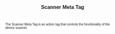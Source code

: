 ﻿---
title: Scanner Meta Tag
productversion: '1.4'
product: Enterprise Browser
layout: guide.html
subhead: 
---
The Scanner Meta Tag is an action tag that controls the functionality of the device scanner.

<html>
  <head>
    <META http-equiv="Content-Type" content="text/html; charset=utf-8">
    <style>
					body
					{
					font-family:verdana,arial,helvetica;
					font-size:x-small;
					margin:20;
					}
					h1
					{
					font-family:verdana,arial,helvetica;
					font-size:medium;
					font-weight:bold;
					}
					th
					{
					font-family:verdana,arial,helvetica;
					font-size:x-small;
					font-weight:bold;
					text-align:left;
					background-color:#CCCCCC;
					}
					td
					{
					font-family:verdana,arial,helvetica;
					font-size:x-small;
					text-align:left;
					}
					.clsRef
					{
					font-family:verdana,arial,helvetica;
					font-size:small;
					color:#003399;
					font-weight:bold;
					text-align:left;
					}
					.clsSyntax
					{
					font-family:courier;
					font-size:x-small;
					text-align:left;
					background-color:#ffffff;
					}
					.clsSyntaxHeadings
					{
					font-family:verdana,arial,helvetica;
					font-size:x-small;
					font-weight:bold;
					text-align:left;
					color:#000066;
					background-color:#efeff7;
					border-bottom: #c8cdde 1px solid;
					}
					.clsSyntaxCells
					{
					font-family:verdana,arial,helvetica;
					font-size:x-small;
					text-align:left;
					background-color:#f7f7ff;
					border-bottom: #d5d5d3 1px solid;
					}
				</style>
    <title>Scanner</title><script type="text/javascript" language="Javascript">
					
					function ToggleSpan(SpanId, ImgID)
					{
						var path = '../Resources/'
					//Toggle the span view on or off
					var Rollup = document.all.item(SpanId);
					var RollupImg = document.all.item(ImgID);
					var ToggleExpand = path + 'ToggleExpand.gif';
					var ToggleCollapse = path + 'ToggleCollapse.gif';
					Rollup.style.display = (Rollup.style.display=='none' ? 'block' : 'none');
					RollupImg.src = (Rollup.style.display=='none' ? ToggleExpand : ToggleCollapse);
					}

					function CopyTemplate(sControl)
					{
					//Copy the template values held in the appropriate textarea to clipboard
					if (window.clipboardData)
					{
					window.clipboardData.setData("Text", document.all.item(sControl).value);
					}
					return false;
					}
					
				</script></head>
  <body topmargin="0" leftmargin="0" marginheight="0" marginwidth="0" bgcolor="#ffffff" text="#000000">
    <hr size="1">
    
    <div id="SyntaxSpan" style="display:block">
      <blockquote>
        <table class="clsSyntax" cellspacing="1" cellpadding="3" width="95%">
          <tr>
            <th class="clsSyntaxHeadings">Scanner (META Tag) Syntax
						</th>
          </tr>
          <tr>
            <td class="clsSyntaxCells">
              <p>&lt;META HTTP-Equiv="Scanner" content="[parameter / method]"&gt;</p>
            </td>
          </tr>
          <tr>
            <td class="clsSyntaxCells">
              <p>&lt;META HTTP-Equiv="Scanner" content="DecodeEvent:url('[jsFunction | url]')"&gt;</p>
            </td>
          </tr>
        </table>
      </blockquote><br></div>
    
    <div id="ParametersWOSpan" style="display:block">
      <blockquote>
				Items listed in this section indicate methods or, in some cases, indicate parameters which will be retrieved.
				<BR><BR><table class="clsSyntax" cellspacing="1" cellpadding="3" width="95%">
          <col width="10%">
          <col width="68%">
          <col width="22%">
          <tr>
            <th class="clsSyntaxHeadings">Name</th>
            <th class="clsSyntaxHeadings">Description</th>
            <th class="clsSyntaxHeadings">
              <table cellspacing="0" cellpadding="0">
                <tr>
                  <td width="85%" class="clsSyntaxHeadings" style="border-bottom-style: none;">Default Value</td>
                </tr>
              </table>
            </th>
          </tr>
          <tr>
            <td valign="top" class="clsSyntaxCells"><b>Enumerate</b></td>
            <td valign="top" class="clsSyntaxCells">Return a list of scanners present on the device via EnumScannerEvent.  
				      This tag will be actioned immediately and should be called via JavaScript.</td>
            <td valign="top" class="clsSyntaxCells">
										N/A
									</td>
          </tr>
          <tr>
            <td valign="top" class="clsSyntaxCells"><b>Enabled</b></td>
            <td valign="top" class="clsSyntaxCells">Enables the default scanner</td>
            <td valign="top" class="clsSyntaxCells">Device specific</td>
          </tr>
          <tr>
            <td valign="top" class="clsSyntaxCells"><b>Disabled</b></td>
            <td valign="top" class="clsSyntaxCells">Disables the scanner.  This reverts the scanner to its default state and flushes any current decoder settings.</td>
            <td valign="top" class="clsSyntaxCells">Device specific</td>
          </tr>
          <tr>
            <td valign="top" class="clsSyntaxCells"><b>Start</b></td>
            <td valign="top" class="clsSyntaxCells">Performs a soft trigger start</td>
            <td valign="top" class="clsSyntaxCells">
										N/A
									</td>
          </tr>
          <tr>
            <td valign="top" class="clsSyntaxCells"><b>Stop</b></td>
            <td valign="top" class="clsSyntaxCells">Performs a soft trigger stop</td>
            <td valign="top" class="clsSyntaxCells">
										N/A
									</td>
          </tr>
        </table>
        <table cellspacing="1" cellpadding="3" width="95%">
          <col width="78%">
          <col width="8%">
          <col width="1%">
          <col width="5%">
          <col width="1%">
          <col width="5%">
          <col width="2%">
          <tr align="right">
            <td></td>
            <td valign="bottom" style="border-bottom-style: none;font-weight:normal;font-size:xx-small;"><nobr><b>Copy methods template to clipboard:</b></nobr></td>
            <td></td>
            <td valign="bottom" style="border-bottom-style: none;font-weight:normal;font-size:xx-small;"><nobr><img id="imgCopyDefaultsWO" alt="Copy META Tag template to clipboard" onclick="CopyTemplate('txtMETATemplateWO')" onmouseover="this.style.cursor='hand'" src="../Resources/CopyDefaults.gif">
									META Tags
								</nobr></td>
            <td></td>
            <td valign="middle" style="border-bottom-style: none;font-weight:normal;font-size:xx-small;"><nobr><img id="imgCopyDefaultsWO" alt="Copy Javascript template to clipboard" onclick="CopyTemplate('txtJavascriptTemplateWO')" onmouseover="this.style.cursor='hand'" src="../Resources/CopyDefaults.gif">
									Javascript
								</nobr></td>
            <td></td>
          </tr>
        </table>
        <div style="display:none"><textarea id="txtMETATemplateWO">&lt;!-- 
The Scanner META Tag is an action tag which provides access to control the functionality of the device's scanner.
--&gt;

&lt;!-- &lt;META HTTP-Equiv="Scanner" Content="Enumerate"&gt; --&gt;      &lt;!-- Return a list of scanners present on the device via EnumScannerEvent.  
				      This tag will be actioned immediately and should be called via JavaScript. --&gt;
&lt;!-- &lt;META HTTP-Equiv="Scanner" Content="Enabled"&gt; --&gt;      &lt;!-- Enables the default scanner --&gt;
&lt;!-- &lt;META HTTP-Equiv="Scanner" Content="Disabled"&gt; --&gt;      &lt;!-- Disables the scanner.  This reverts the scanner to its default state and flushes any current decoder settings. --&gt;
&lt;!-- &lt;META HTTP-Equiv="Scanner" Content="Start"&gt; --&gt;      &lt;!-- Performs a soft trigger start --&gt;
&lt;!-- &lt;META HTTP-Equiv="Scanner" Content="Stop"&gt; --&gt;      &lt;!-- Performs a soft trigger stop --&gt;</textarea></div>
        <div style="display:none"><textarea id="txtJavascriptTemplateWO">&lt;script&gt;
   /*
   The Scanner META Tag is an action tag which provides access to control the functionality of the device's scanner.
   */

   function doScannerInit()
   {
      var objGeneric = new ActiveXObject("PocketBrowser.Generic");

      //objGeneric.InvokeMETAFunction('Scanner', 'Enumerate');      /* Return a list of scanners present on the device via EnumScannerEvent.  
				      This tag will be actioned immediately and should be called via JavaScript. */
      //objGeneric.InvokeMETAFunction('Scanner', 'Enabled');      /* Enables the default scanner */
      //objGeneric.InvokeMETAFunction('Scanner', 'Disabled');      /* Disables the scanner.  This reverts the scanner to its default state and flushes any current decoder settings. */
      //objGeneric.InvokeMETAFunction('Scanner', 'Start');      /* Performs a soft trigger start */
      //objGeneric.InvokeMETAFunction('Scanner', 'Stop');      /* Performs a soft trigger stop */

   }
&lt;/script&gt;</textarea></div>
      </blockquote><br></div>

    <div id="ParametersWSpan" style="display:block">
      <blockquote>
				Items listed in this section indicate parameters, or attributes which can be set.
				<BR><BR><table class="clsSyntax" cellspacing="1" cellpadding="3" width="95%">
          <col width="20%">
          <col width="20%">
          <col width="38%">
          <col width="22%">
          <tr>
            <th class="clsSyntaxHeadings">Name</th>
            <th class="clsSyntaxHeadings">Possible Values</th>
            <th class="clsSyntaxHeadings">Description</th>
            <th class="clsSyntaxHeadings">
              <table cellspacing="0" cellpadding="0">
                <tr>
                  <td width="85%" class="clsSyntaxHeadings" style="border-bottom-style: none;">Default Value</td>
                </tr>
              </table>
            </th>
          </tr>
          <tr>
            <td valign="top" class="clsSyntaxCells"><b>Enabled:[Value]
													</b></td>
            <td valign="top" class="clsSyntaxCells">ID of Scanner, obtained via EnumScanner</td>
            <td valign="top" class="clsSyntaxCells">Enables the specified scanner.</td>
            <td valign="top" class="clsSyntaxCells">SCN1 (or SCN2 if SCN1 not found on device)</td>
          </tr>
          <tr>
            <td valign="top" class="clsSyntaxCells"><b>[Decoder Name]:[Value]
													</b></td>
            <td valign="top" class="clsSyntaxCells">Refer "Decoders and Parameters Tag" Section to know available decoders and Their Parameters</td>
            <td valign="top" class="clsSyntaxCells">Sets each Decoder's parameters</td>
            <td valign="top" class="clsSyntaxCells">Refer "Decoders and Parameters Tag" Section</td>
          </tr>
          <tr>
            <td valign="top" class="clsSyntaxCells"><b>AutoEnter:[Value]
													</b></td>
            <td valign="top" class="clsSyntaxCells">Enabled / Disabled</td>
            <td valign="top" class="clsSyntaxCells">If "Enabled" then automatically append an Enter to the end of any barcodes scanned.  This feature is only available when decodeevent is not specified and is useful for submitting forms.  See Remarks.</td>
            <td valign="top" class="clsSyntaxCells">Disabled</td>
          </tr>
          <tr>
            <td valign="top" class="clsSyntaxCells"><b>AutoTab:[Value]
													</b></td>
            <td valign="top" class="clsSyntaxCells">Enabled / Disabled</td>
            <td valign="top" class="clsSyntaxCells">If "Enabled" then automatically appends a Bab to the end of any barcodes scanned. This feature is only available when decodeevent is not specified and is useful for advancing to the next input field.  See Remarks.</td>
            <td valign="top" class="clsSyntaxCells">Disabled</td>
          </tr>
          <tr>
            <td valign="top" class="clsSyntaxCells"><b>RasterMode:[Value]
													</b></td>
            <td valign="top" class="clsSyntaxCells">None / Open_Always / Smart / Cyclone</td>
            <td valign="top" class="clsSyntaxCells">None: No vertical rastering.  Open_Always: Vertical rastering is always full open.  Smart: Vertical rastering mode is 'Smart'.  Cyclone: Vertical rastering mode is 'Cyclone'.</td>
            <td valign="top" class="clsSyntaxCells">Device specific</td>
          </tr>
          <tr>
            <td valign="top" class="clsSyntaxCells"><b>AimType:[Value]
													</b></td>
            <td valign="top" class="clsSyntaxCells">Trigger / Timed_Hold / Timed_Release / Presentation</td>
            <td valign="top" class="clsSyntaxCells">Trigger: Standard trigger mode.  Timed_Hold: Aiming lasts for a specified time before decoding.  Timed_Release: Aiming lasts until trigger is released.  Presentation: Only applicable to Kiosk devices, the scanner illuminates when movement is detected in the range of the scanner window.  The scanner must be initiated with a softscan using the start method.  Please see the example for usage</td>
            <td valign="top" class="clsSyntaxCells">Device specific</td>
          </tr>
        </table>
        <table cellspacing="1" cellpadding="3" width="95%">
          <col width="78%">
          <col width="8%">
          <col width="1%">
          <col width="5%">
          <col width="1%">
          <col width="5%">
          <col width="2%">
          <tr align="right">
            <td></td>
            <td valign="bottom" style="border-bottom-style: none;font-weight:normal;font-size:xx-small;"><nobr><b>Copy parameters template to clipboard:</b></nobr></td>
            <td></td>
            <td valign="bottom" style="border-bottom-style: none;font-weight:normal;font-size:xx-small;"><nobr><img id="imgCopyDefaultsW" alt="Copy META Tag template to clipboard" onclick="CopyTemplate('txtMETATemplateW')" onmouseover="this.style.cursor='hand'" src="../Resources/CopyDefaults.gif">
									META Tags
								</nobr></td>
            <td></td>
            <td valign="middle" style="border-bottom-style: none;font-weight:normal;font-size:xx-small;"><nobr><img id="imgCopyDefaultsW" alt="Copy Javascript template to clipboard" onclick="CopyTemplate('txtJavascriptTemplateW')" onmouseover="this.style.cursor='hand'" src="../Resources/CopyDefaults.gif">
									Javascript
								</nobr></td>
            <td></td>
          </tr>
        </table>
        <div style="display:none"><textarea id="txtMETATemplateW">&lt;!-- 
The Scanner META Tag is an action tag which provides access to control the functionality of the device's scanner.
--&gt;

&lt;!-- &lt;META HTTP-Equiv="Scanner" Content="Enabled:[Value]"&gt; --&gt;      &lt;!-- Enables the specified scanner. --&gt;
&lt;!-- &lt;META HTTP-Equiv="Scanner" Content="[Decoder Name]:[Value]"&gt; --&gt;      &lt;!-- Sets each Decoder's parameters --&gt;
&lt;!-- &lt;META HTTP-Equiv="Scanner" Content="AutoEnter:[Value]"&gt; --&gt;      &lt;!-- If "Enabled" then automatically append an Enter to the end of any barcodes scanned.  This feature is only available when decodeevent is not specified and is useful for submitting forms.  See Remarks. --&gt;
&lt;!-- &lt;META HTTP-Equiv="Scanner" Content="AutoTab:[Value]"&gt; --&gt;      &lt;!-- If "Enabled" then automatically appends a Bab to the end of any barcodes scanned. This feature is only available when decodeevent is not specified and is useful for advancing to the next input field.  See Remarks. --&gt;
&lt;!-- &lt;META HTTP-Equiv="Scanner" Content="RasterMode:[Value]"&gt; --&gt;      &lt;!-- None: No vertical rastering.  Open_Always: Vertical rastering is always full open.  Smart: Vertical rastering mode is 'Smart'.  Cyclone: Vertical rastering mode is 'Cyclone'. --&gt;
&lt;!-- &lt;META HTTP-Equiv="Scanner" Content="AimType:[Value]"&gt; --&gt;      &lt;!-- Trigger: Standard trigger mode.  Timed_Hold: Aiming lasts for a specified time before decoding.  Timed_Release: Aiming lasts until trigger is released.  Presentation: Only applicable to Kiosk devices, the scanner illuminates when movement is detected in the range of the scanner window.  The scanner must be initiated with a softscan using the start method.  Please see the example for usage --&gt;</textarea></div>
        <div style="display:none"><textarea id="txtJavascriptTemplateW">&lt;script&gt;
   /*
   The Scanner META Tag is an action tag which provides access to control the functionality of the device's scanner.
   */

   function doScannerInit()
   {
      var objGeneric = new ActiveXObject("PocketBrowser.Generic");

      //objGeneric.InvokeMETAFunction('Scanner', 'Enabled:[Value]');      /* Enables the specified scanner. */
      //objGeneric.InvokeMETAFunction('Scanner', '[Decoder Name]:[Value]');      /* Sets each Decoder's parameters */
      //objGeneric.InvokeMETAFunction('Scanner', 'AutoEnter:[Value]');      /* If "Enabled" then automatically append an Enter to the end of any barcodes scanned.  This feature is only available when decodeevent is not specified and is useful for submitting forms.  See Remarks. */
      //objGeneric.InvokeMETAFunction('Scanner', 'AutoTab:[Value]');      /* If "Enabled" then automatically appends a Bab to the end of any barcodes scanned. This feature is only available when decodeevent is not specified and is useful for advancing to the next input field.  See Remarks. */
      //objGeneric.InvokeMETAFunction('Scanner', 'RasterMode:[Value]');      /* None: No vertical rastering.  Open_Always: Vertical rastering is always full open.  Smart: Vertical rastering mode is 'Smart'.  Cyclone: Vertical rastering mode is 'Cyclone'. */
      //objGeneric.InvokeMETAFunction('Scanner', 'AimType:[Value]');      /* Trigger: Standard trigger mode.  Timed_Hold: Aiming lasts for a specified time before decoding.  Timed_Release: Aiming lasts until trigger is released.  Presentation: Only applicable to Kiosk devices, the scanner illuminates when movement is detected in the range of the scanner window.  The scanner must be initiated with a softscan using the start method.  Please see the example for usage */

   }
&lt;/script&gt;</textarea></div>
      </blockquote><br></div>
   
    <div id="ReturnsSpan" style="display:block">
      <blockquote>
        <p>
					Modules return information back to their web pages via retrieval tags, for example the scanner has a retrieval tag called 'DecodeEvent' which is called whenever it decodes a barcode.  To register to receive a retrieval tag call the module as follows:
					<blockquote>
            <pre class="clsSyntaxCells">&lt;META HTTP-Equiv="[Module]" content="[RetrievalTag]:url('[URI]')"&gt;</pre>
						So to register to retrieve the Scanner's DecodeEvent the following syntax would be used:
						<pre class="clsSyntaxCells">&lt;META HTTP-Equiv="Scanner" content="DecodeEvent:url('Javascript:doScan('%6', '%s', %3, '%2');')"&gt;</pre>
          </blockquote><BR><P>
					Retrieval tags return information by replacing the text in place holders, defined as '%s' or '%&lt;number&gt;'.  Each place holder represents 1 return value with '%s' being populated sequentially or '%&lt;number&gt;' providing direct acces to the desired value.
					</P>
          <blockquote>
            <p>
								If the content for the Scanner's DecodeEvent is:<BR><pre class="clsSyntaxCells">"url('Javascript:doScan('%6', '%s', %3, '%2');')"</pre><BR>
								The function would be called as follows:<BR><pre class="clsSyntaxCells">"Javascript:doScan('Decode', '5449000053879', 0x35, 'SCN:EAN13');"</pre><BR></p>
          </blockquote>
        </p><br><DIV class="clsRef">DecodeEvent</DIV>
        <DIV>A decode event is sent by the Scanner whenever a barcode is decoded or a Bluetooth connection / disconnection event occurs.</DIV><BR><table class="clsSyntax" cellspacing="1" cellpadding="3" width="95%">
          <col width="3%">
          <col width="20%">
          <col width="77%">
          <tr>
            <th class="clsSyntaxHeadings">ID</th>
            <th class="clsSyntaxHeadings">Name</th>
            <th class="clsSyntaxHeadings">Description</th>
          </tr>
          <tr>
            <td class="clsSyntaxCells" valign="top">1</td>
            <td class="clsSyntaxCells" valign="top"><b>Data</b></td>
            <td class="clsSyntaxCells" style="text-align:left;">The data decoded by the scanner or imaging device</td>
          </tr>
          <tr>
            <td class="clsSyntaxCells" valign="top">2</td>
            <td class="clsSyntaxCells" valign="top"><b>Source</b></td>
            <td class="clsSyntaxCells" style="text-align:left;">The source device and human readable decoder type of the decoded barcode or symbol</td>
          </tr>
          <tr>
            <td class="clsSyntaxCells" valign="top">3</td>
            <td class="clsSyntaxCells" valign="top"><b>Type</b></td>
            <td class="clsSyntaxCells" style="text-align:left;">Hex value representing the decoder type</td>
          </tr>
          <tr>
            <td class="clsSyntaxCells" valign="top">4</td>
            <td class="clsSyntaxCells" valign="top"><b>Time</b></td>
            <td class="clsSyntaxCells" style="text-align:left;">The time at which the decode occured (hh:mm:ss)</td>
          </tr>
          <tr>
            <td class="clsSyntaxCells" valign="top">5</td>
            <td class="clsSyntaxCells" valign="top"><b>Length</b></td>
            <td class="clsSyntaxCells" style="text-align:left;">The length of the decoded barcode or symbol</td>
          </tr>
          <tr>
            <td class="clsSyntaxCells" valign="top">6</td>
            <td class="clsSyntaxCells" valign="top"><b>Event</b></td>
            <td class="clsSyntaxCells" style="text-align:left;">The type of event which has occured at the scanner.  This field will be either 'Decode' for barcode scanning or a message from a Bluetooth scanner.  See Remarks</td>
          </tr>
        </table>
        <div style="display:none"><textarea id="ID0ECF">&lt;!-- &lt;META HTTP-Equiv="Scanner" Content="DecodeEvent:url('JavaScript:fnJSCallbackHandler('%1', '%2', %3, '%4', '%5', '%6');')"&gt; --&gt;</textarea></div>
        <div style="display:none"><textarea rows="20" cols="200" id="ID0EIF">&lt;script&gt;
   /*
   function doScannerInit()
   {
      var objGeneric = new ActiveXObject("PocketBrowser.Generic");

      //objGeneric.InvokeMETAFunction('Scanner', 'DecodeEvent:url('JavaScript:fnJSCallbackHandler('%1', '%2', %3, '%4', '%5', '%6');')');      /* A decode event is sent by the Scanner whenever a barcode is decoded or a Bluetooth connection / disconnection event occurs. */

   }
&lt;/script&gt;</textarea></div>
        <table cellspacing="1" cellpadding="3" width="95%">
          <col width="78%">
          <col width="8%">
          <col width="1%">
          <col width="5%">
          <col width="1%">
          <col width="5%">
          <col width="2%">
          <tr align="right">
            <td></td>
            <td valign="bottom" style="border-bottom-style: none;font-weight:normal;font-size:xx-small;"><nobr><b>Copy this return value template to clipboard:</b></nobr></td>
            <td></td>
            <td valign="bottom" style="border-bottom-style: none;font-weight:normal;font-size:xx-small;"><nobr><img id="imgCopyDefaultsReturn" alt="Copy META Tag template to clipboard" onmouseover="this.style.cursor='hand'" src="../Resources/CopyDefaults.gif" onclick="CopyTemplate('ID0ECF');">
									META Tags
								</nobr></td>
            <td></td>
            <td valign="middle" style="border-bottom-style: none;font-weight:normal;font-size:xx-small;"><nobr><img id="imgCopyDefaultsWO" alt="Copy Javascript template to clipboard" onmouseover="this.style.cursor='hand'" src="../Resources/CopyDefaults.gif" onclick="CopyTemplate('ID0EIF');">
									Javascript
								</nobr></td>
            <td></td>
          </tr>
        </table><br><br><DIV class="clsRef">EnumScannerEvent</DIV>
        <DIV>The Enum Scanner Event is used to ascertain the scanners present on the device.</DIV><BR><table class="clsSyntax" cellspacing="1" cellpadding="3" width="95%">
          <col width="3%">
          <col width="20%">
          <col width="77%">
          <tr>
            <th class="clsSyntaxHeadings">ID</th>
            <th class="clsSyntaxHeadings">Name</th>
            <th class="clsSyntaxHeadings">Description</th>
          </tr>
          <tr>
            <td class="clsSyntaxCells" valign="top">1</td>
            <td class="clsSyntaxCells" valign="top"><b>ScannerArray</b></td>
            <td class="clsSyntaxCells" style="text-align:left;">2 dimensional array of scanners present on the device.</td>
          </tr>
        </table>
        <div style="display:none"><textarea id="ID0EVG">&lt;!-- &lt;META HTTP-Equiv="Scanner" Content="EnumScannerEvent:url('JavaScript:fnJSCallbackHandler(%1);')"&gt; --&gt;</textarea></div>
        <div style="display:none"><textarea rows="20" cols="200" id="ID0E2G">&lt;script&gt;
   /*
   function doScannerInit()
   {
      var objGeneric = new ActiveXObject("PocketBrowser.Generic");

      //objGeneric.InvokeMETAFunction('Scanner', 'EnumScannerEvent:url('JavaScript:fnJSCallbackHandler(%1);')');      /* The Enum Scanner Event is used to ascertain the scanners present on the device. */

   }
&lt;/script&gt;</textarea></div>
        <table cellspacing="1" cellpadding="3" width="95%">
          <col width="78%">
          <col width="8%">
          <col width="1%">
          <col width="5%">
          <col width="1%">
          <col width="5%">
          <col width="2%">
          <tr align="right">
            <td></td>
            <td valign="bottom" style="border-bottom-style: none;font-weight:normal;font-size:xx-small;"><nobr><b>Copy this return value template to clipboard:</b></nobr></td>
            <td></td>
            <td valign="bottom" style="border-bottom-style: none;font-weight:normal;font-size:xx-small;"><nobr><img id="imgCopyDefaultsReturn" alt="Copy META Tag template to clipboard" onmouseover="this.style.cursor='hand'" src="../Resources/CopyDefaults.gif" onclick="CopyTemplate('ID0EVG');">
									META Tags
								</nobr></td>
            <td></td>
            <td valign="middle" style="border-bottom-style: none;font-weight:normal;font-size:xx-small;"><nobr><img id="imgCopyDefaultsWO" alt="Copy Javascript template to clipboard" onmouseover="this.style.cursor='hand'" src="../Resources/CopyDefaults.gif" onclick="CopyTemplate('ID0E2G');">
									Javascript
								</nobr></td>
            <td></td>
          </tr>
        </table><br><br></blockquote><br></div>
    
    <div id="ExamplesSpan" style="display:block">
      <blockquote>
        <p>The following example enables the scanner, turns on autoenter and performs a soft trigger start:</p>
        <table class="clsSyntax" cellspacing="1" cellpadding="3" width="95%">
          <tr>
            <td>
              <pre class="clsSyntaxCells">
&lt;META HTTP-Equiv="scanner" Content="Enabled"&gt;
&lt;META HTTP-Equiv="scanner" Content="AutoEnter:Enabled"&gt;
&lt;META HTTP-Equiv="scanner" Content="Start"&gt;
</pre>
            </td>
          </tr>
        </table>
        <table cellspacing="1" cellpadding="3" width="95%">
          <col width="85%">
          <col width="15%">
          <tr align="right">
            <td></td>
            <td valign="bottom" style="border-bottom-style: none;font-weight:normal;font-size:xx-small;"><nobr><img id="imgCopyDefaults" alt="Copy example to clipboard" onmouseover="this.style.cursor='hand'" src="../Resources/CopyDefaults.gif" onclick="CopyTemplate('ID0EIH');">
									Copy example to clipboard
								</nobr></td>
          </tr>
        </table>
        <div id="Examples" style="display:none"><textarea id="ID0EIH">&lt;!-- 
The following example enables the scanner, turns on autoenter and performs a soft trigger start:
--&gt;

&lt;META HTTP-Equiv="scanner" Content="Enabled"&gt;
&lt;META HTTP-Equiv="scanner" Content="AutoEnter:Enabled"&gt;
&lt;META HTTP-Equiv="scanner" Content="Start"&gt;
</textarea></div>
        <p>The following example sets up the scanner on a page to submit the scanned data to an asp page upon successful decoding</p>
        <table class="clsSyntax" cellspacing="1" cellpadding="3" width="95%">
          <tr>
            <td>
              <pre class="clsSyntaxCells">
&lt;META HTTP-Equiv="scanner" Content="enabled"&gt;
&lt;META HTTP-Equiv="scanner" Content="DecodeEvent:url('mypage.asp?Data=%s&amp;Source=%s&amp;Type=%s&amp;Time=%s&amp;Length=%s')"&gt;
</pre>
            </td>
          </tr>
        </table>
        <table cellspacing="1" cellpadding="3" width="95%">
          <col width="85%">
          <col width="15%">
          <tr align="right">
            <td></td>
            <td valign="bottom" style="border-bottom-style: none;font-weight:normal;font-size:xx-small;"><nobr><img id="imgCopyDefaults" alt="Copy example to clipboard" onmouseover="this.style.cursor='hand'" src="../Resources/CopyDefaults.gif" onclick="CopyTemplate('ID0EPH');">
									Copy example to clipboard
								</nobr></td>
          </tr>
        </table>
        <div id="Examples" style="display:none"><textarea id="ID0EPH">&lt;!-- 
The following example sets up the scanner on a page to submit the scanned data to an asp page upon successful decoding
--&gt;

&lt;META HTTP-Equiv="scanner" Content="enabled"&gt;
&lt;META HTTP-Equiv="scanner" Content="DecodeEvent:url('mypage.asp?Data=%s&amp;Source=%s&amp;Type=%s&amp;Time=%s&amp;Length=%s')"&gt;
</textarea></div>
        <p>The following example sets up the scanner on a page to call a javascript function upon successful decoding:</p>
        <table class="clsSyntax" cellspacing="1" cellpadding="3" width="95%">
          <tr>
            <td>
              <pre class="clsSyntaxCells">
&lt;META HTTP-Equiv="scanner" Content="enabled"&gt;
&lt;META HTTP-Equiv="scanner" Content="DecodeEvent:url('javascript:doScan('%s', '%s', %s, '%s', %s);')"&gt;

&lt;script&gt;
   function doScan(data, source, type, time, length)
   {
      if(type == 0x35) //ean 13
      {
         alert('Please scan a non EAN 13 code!');
      }
      else
      {
         var amount = prompt('Enter an amount for code: ' + data', '');
      }
   }
&lt;/script&gt;
</pre>
            </td>
          </tr>
        </table>
        <table cellspacing="1" cellpadding="3" width="95%">
          <col width="85%">
          <col width="15%">
          <tr align="right">
            <td></td>
            <td valign="bottom" style="border-bottom-style: none;font-weight:normal;font-size:xx-small;"><nobr><img id="imgCopyDefaults" alt="Copy example to clipboard" onmouseover="this.style.cursor='hand'" src="../Resources/CopyDefaults.gif" onclick="CopyTemplate('ID0EWH');">
									Copy example to clipboard
								</nobr></td>
          </tr>
        </table>
        <div id="Examples" style="display:none"><textarea id="ID0EWH">&lt;!-- 
The following example sets up the scanner on a page to call a javascript function upon successful decoding:
--&gt;

&lt;META HTTP-Equiv="scanner" Content="enabled"&gt;
&lt;META HTTP-Equiv="scanner" Content="DecodeEvent:url('javascript:doScan('%s', '%s', %s, '%s', %s);')"&gt;

&lt;script&gt;
   function doScan(data, source, type, time, length)
   {
      if(type == 0x35) //ean 13
      {
         alert('Please scan a non EAN 13 code!');
      }
      else
      {
         var amount = prompt('Enter an amount for code: ' + data', '');
      }
   }
&lt;/script&gt;
</textarea></div>
        <p>The following example demonstrates how to set a device into presentation mode.</p>
        <table class="clsSyntax" cellspacing="1" cellpadding="3" width="95%">
          <tr>
            <td>
              <pre class="clsSyntaxCells">
&lt;HTML&gt;
&lt;HEAD&gt;
  &lt;Meta http-equiv="scanner" content="aimtype:presentation"&gt;
  &lt;Meta http-equiv="scanner" content="DecodeEvent:url('Javascript:doScan('%s');')"&gt;
  &lt;Meta http-equiv="scanner" content="enabled"&gt;
&lt;/HEAD&gt;
&lt;BODY onLoad="doSoftScan();"&gt;
  &lt;SCRIPT LANGAUGE="JavaScript"&gt;
    var Generic = new ActiveXObject("PocketBrowser.Generic");

    function doSoftScan()
    {
	    Generic.InvokeMetaFunction('scanner', 'start');
    }

    function doScan(data)
    {
	    bcode.innerHTML = data;
	    doSoftScan();
	  }
  &lt;/SCRIPT&gt;
  &lt;div id="bcode"&gt;&lt;/div&gt;
&lt;/BODY&gt;
&lt;/HTML&gt;

</pre>
            </td>
          </tr>
        </table>
        <table cellspacing="1" cellpadding="3" width="95%">
          <col width="85%">
          <col width="15%">
          <tr align="right">
            <td></td>
            <td valign="bottom" style="border-bottom-style: none;font-weight:normal;font-size:xx-small;"><nobr><img id="imgCopyDefaults" alt="Copy example to clipboard" onmouseover="this.style.cursor='hand'" src="../Resources/CopyDefaults.gif" onclick="CopyTemplate('ID0E4H');">
									Copy example to clipboard
								</nobr></td>
          </tr>
        </table>
        <div id="Examples" style="display:none"><textarea id="ID0E4H">&lt;!-- 
The following example demonstrates how to set a device into presentation mode.
--&gt;

&lt;HTML&gt;
&lt;HEAD&gt;
  &lt;Meta http-equiv="scanner" content="aimtype:presentation"&gt;
  &lt;Meta http-equiv="scanner" content="DecodeEvent:url('Javascript:doScan('%s');')"&gt;
  &lt;Meta http-equiv="scanner" content="enabled"&gt;
&lt;/HEAD&gt;
&lt;BODY onLoad="doSoftScan();"&gt;
  &lt;SCRIPT LANGAUGE="JavaScript"&gt;
    var Generic = new ActiveXObject("PocketBrowser.Generic");

    function doSoftScan()
    {
	    Generic.InvokeMetaFunction('scanner', 'start');
    }

    function doScan(data)
    {
	    bcode.innerHTML = data;
	    doSoftScan();
	  }
  &lt;/SCRIPT&gt;
  &lt;div id="bcode"&gt;&lt;/div&gt;
&lt;/BODY&gt;
&lt;/HTML&gt;

</textarea></div>
        <p>The following example shows how an application might handle a Bluetooth Scanner whose ID is SCN2:</p>
        <table class="clsSyntax" cellspacing="1" cellpadding="3" width="95%">
          <tr>
            <td>
              <pre class="clsSyntaxCells">
&lt;HTML&gt;
&lt;HEAD&gt;
&lt;!-- Status Updates are received via Scanner-Navigate along with Barcode Data --&gt;
&lt;META HTTP-Equiv="Scanner" Content="DecodeEvent:url('Javascript:ScanFunc('%s', '%s', '%s', '%s', '%s', '%s');')"&gt;
&lt;!-- Enable the Bluetooth Scanner, this will commence the BT pairing --&gt;
&lt;META HTTP-Equiv="Scanner" Content="Enabled:SCN2"&gt;
&lt;/HEAD&gt;

Barcode Data: &lt;DIV ID="bcode"&gt; &lt;/DIV&gt;
User Message: &lt;DIV ID="message"&gt; &lt;/DIV&gt;
&lt;P&gt;&lt;INPUT TYPE="button" VALUE="Change Associated Scanner" ONCLICK="onChangeScanner();"&gt;&lt;/P&gt;
&lt;/BODY&gt;
&lt;/HTML&gt;

&lt;SCRIPT LANGUAGE="JavaScript"&gt;

//  Keep track of whether we have minimised PB for the user to scan the association barcode
var scanningAssociationBarcode = false;
//  Whether or not the next barcode data we receive will be the unpairing barcode
var expectingUnpairingBarcode = false;

function ScanFunc(data, source, type, time, length, theEvent)
{
	var Generic = new ActiveXObject("PocketBrowser.Generic");
	if (expectingUnpairingBarcode)
	{
		//  After we scan the Unpairing barcode ScanFunc will be called, 
		//  restart the scanner component so it is ready
		//  to accept a different Bluetooth Scanner
		expectingUnpairingBarcode = false;
		Generic.InvokeMETAFunction('Scanner', 'Disabled');
		Generic.InvokeMETAFunction('Scanner', 'Enabled:SCN2');
		return;
	}
	
	if (theEvent == 'BTScanAssociationBarcode')
	{
		scanningAssociationBarcode = true;
		//  Minimise PocketBrowser and Show the Association barcode for the user to scan
		Generic.InvokeMETAFunction('Application', 'minimize');
		Generic.LaunchProcessNonBlocking('\\application\\BT_Information.exe', 'ShowBarcodeOnly');
	}
	else if(theEvent == 'BluetoothConnected')
	{
		//  Check to see if we are scanning the association barcode, if we are then return user control to PocketBrowser
		if (scanningAssociationBarcode)
		{
			//  The Association barcode is currently shown
			scanningAssociationBarcode = false;
			Generic.InvokeMETAFunction('Application', 'restore');
		}
		message.innerHTML = "Bluetooth Scanner Connected";
	}
	else if(theEvent == 'BluetoothDisconnected')
	{
		message.innerHTML = "Bluetooth Disconnected, Please Reconnect";
	}
	else if(theEvent == 'Decode')
	{
		//  Consider a normal Barcode Scan (to test the BT connection)
		bcode.innerHTML = data;
	}
}

function onChangeScanner()
{
	//  Change the BT Scanner associated with the device, the logic to do this is handled
	//  once the 'unpairing' barcode is scanned.
	message.innerHTML = "Please Scan Unpairing Barcode";
	expectingUnpairingBarcode = true;
}
&lt;/SCRIPT&gt;

</pre>
            </td>
          </tr>
        </table>
        <table cellspacing="1" cellpadding="3" width="95%">
          <col width="85%">
          <col width="15%">
          <tr align="right">
            <td></td>
            <td valign="bottom" style="border-bottom-style: none;font-weight:normal;font-size:xx-small;"><nobr><img id="imgCopyDefaults" alt="Copy example to clipboard" onmouseover="this.style.cursor='hand'" src="../Resources/CopyDefaults.gif" onclick="CopyTemplate('ID0EFAAC');">
									Copy example to clipboard
								</nobr></td>
          </tr>
        </table>
        <div id="Examples" style="display:none"><textarea id="ID0EFAAC">&lt;!-- 
The following example shows how an application might handle a Bluetooth Scanner whose ID is SCN2:
--&gt;

&lt;HTML&gt;
&lt;HEAD&gt;
&lt;!-- Status Updates are received via Scanner-Navigate along with Barcode Data --&gt;
&lt;META HTTP-Equiv="Scanner" Content="DecodeEvent:url('Javascript:ScanFunc('%s', '%s', '%s', '%s', '%s', '%s');')"&gt;
&lt;!-- Enable the Bluetooth Scanner, this will commence the BT pairing --&gt;
&lt;META HTTP-Equiv="Scanner" Content="Enabled:SCN2"&gt;
&lt;/HEAD&gt;

Barcode Data: &lt;DIV ID="bcode"&gt; &lt;/DIV&gt;
User Message: &lt;DIV ID="message"&gt; &lt;/DIV&gt;
&lt;P&gt;&lt;INPUT TYPE="button" VALUE="Change Associated Scanner" ONCLICK="onChangeScanner();"&gt;&lt;/P&gt;
&lt;/BODY&gt;
&lt;/HTML&gt;

&lt;SCRIPT LANGUAGE="JavaScript"&gt;

//  Keep track of whether we have minimised PB for the user to scan the association barcode
var scanningAssociationBarcode = false;
//  Whether or not the next barcode data we receive will be the unpairing barcode
var expectingUnpairingBarcode = false;

function ScanFunc(data, source, type, time, length, theEvent)
{
	var Generic = new ActiveXObject("PocketBrowser.Generic");
	if (expectingUnpairingBarcode)
	{
		//  After we scan the Unpairing barcode ScanFunc will be called, 
		//  restart the scanner component so it is ready
		//  to accept a different Bluetooth Scanner
		expectingUnpairingBarcode = false;
		Generic.InvokeMETAFunction('Scanner', 'Disabled');
		Generic.InvokeMETAFunction('Scanner', 'Enabled:SCN2');
		return;
	}
	
	if (theEvent == 'BTScanAssociationBarcode')
	{
		scanningAssociationBarcode = true;
		//  Minimise PocketBrowser and Show the Association barcode for the user to scan
		Generic.InvokeMETAFunction('Application', 'minimize');
		Generic.LaunchProcessNonBlocking('\\application\\BT_Information.exe', 'ShowBarcodeOnly');
	}
	else if(theEvent == 'BluetoothConnected')
	{
		//  Check to see if we are scanning the association barcode, if we are then return user control to PocketBrowser
		if (scanningAssociationBarcode)
		{
			//  The Association barcode is currently shown
			scanningAssociationBarcode = false;
			Generic.InvokeMETAFunction('Application', 'restore');
		}
		message.innerHTML = "Bluetooth Scanner Connected";
	}
	else if(theEvent == 'BluetoothDisconnected')
	{
		message.innerHTML = "Bluetooth Disconnected, Please Reconnect";
	}
	else if(theEvent == 'Decode')
	{
		//  Consider a normal Barcode Scan (to test the BT connection)
		bcode.innerHTML = data;
	}
}

function onChangeScanner()
{
	//  Change the BT Scanner associated with the device, the logic to do this is handled
	//  once the 'unpairing' barcode is scanned.
	message.innerHTML = "Please Scan Unpairing Barcode";
	expectingUnpairingBarcode = true;
}
&lt;/SCRIPT&gt;

</textarea></div>
        <p>The following example displays the available scanners on screen and enables the Bluetooth Scanner (if available)</p>
        <table class="clsSyntax" cellspacing="1" cellpadding="3" width="95%">
          <tr>
            <td>
              <pre class="clsSyntaxCells">
&lt;HTML&gt;
&lt;HEAD&gt;
&lt;META HTTP-Equiv="Scanner" Content="DecodeEvent:url('Javascript:ScanFunc('%s', '%s', '%s', '%s', '%s', '%s');')"&gt;
&lt;META HTTP-Equiv="Scanner" Content="EnumScannerEvent:url('Javascript:EnumScanners(%s);')"&gt;
&lt;/HEAD&gt;

&lt;BODY BGCOLOR="#FFFFEA" TEXT="#0000A0" LINK="#FF0000" VLINK="#808080" ALINK="#008040" onLoad="setEnumScannerTimer();"&gt;
&lt;DIV ID="message"&gt;&lt;/DIV&gt;
&lt;/BODY&gt;
&lt;/HTML&gt;

&lt;SCRIPT LANGUAGE="JavaScript"&gt;
function ScanFunc(data, source, type, time, length, theEvent)
{
	message.innerHTML = data + ' (' + theEvent + ')';
}

function EnumScanners(scannerArray)
{
	var scannerInfo = "Scanners On Device: " + scannerArray.length + "&lt;BR&gt;ID  --  Name&lt;BR&gt;" 
	for (i=0; i &lt; scannerArray.length; i++)
	{
		scannerInfo = scannerInfo + scannerArray[i][0] + ' -- ' + scannerArray[i][1] + '&lt;BR&gt;';
		//  See if this is the Bluetooth Scanner
		if (scannerArray[i][1].indexOf("Bluetooth") &gt;= 0)
		{
			//  This is the Bluetooth Scanner, Enable it
			var Generic = new ActiveXObject("PocketBrowser.Generic");
			Generic.InvokeMETAFunction('Scanner', 'Enabled:' + scannerArray[i][0]);
		}
	}
	message.innerHTML = scannerInfo;
}

//  We can not call Scanner:Enumerate during page load on WM so give the page 3 seconds to finish loading
function setEnumScannerTimer()
{
    setTimeout("onScannerEnable()", 3000);
}
function onScannerEnable()
{
	var Generic = new ActiveXObject("PocketBrowser.Generic");
	Generic.InvokeMETAFunction('Scanner', 'Enumerate');
}
&lt;/SCRIPT&gt;
</pre>
            </td>
          </tr>
        </table>
        <table cellspacing="1" cellpadding="3" width="95%">
          <col width="85%">
          <col width="15%">
          <tr align="right">
            <td></td>
            <td valign="bottom" style="border-bottom-style: none;font-weight:normal;font-size:xx-small;"><nobr><img id="imgCopyDefaults" alt="Copy example to clipboard" onmouseover="this.style.cursor='hand'" src="../Resources/CopyDefaults.gif" onclick="CopyTemplate('ID0EMAAC');">
									Copy example to clipboard
								</nobr></td>
          </tr>
        </table>
        <div id="Examples" style="display:none"><textarea id="ID0EMAAC">&lt;!-- 
The following example displays the available scanners on screen and enables the Bluetooth Scanner (if available)
--&gt;

&lt;HTML&gt;
&lt;HEAD&gt;
&lt;META HTTP-Equiv="Scanner" Content="DecodeEvent:url('Javascript:ScanFunc('%s', '%s', '%s', '%s', '%s', '%s');')"&gt;
&lt;META HTTP-Equiv="Scanner" Content="EnumScannerEvent:url('Javascript:EnumScanners(%s);')"&gt;
&lt;/HEAD&gt;

&lt;BODY BGCOLOR="#FFFFEA" TEXT="#0000A0" LINK="#FF0000" VLINK="#808080" ALINK="#008040" onLoad="setEnumScannerTimer();"&gt;
&lt;DIV ID="message"&gt;&lt;/DIV&gt;
&lt;/BODY&gt;
&lt;/HTML&gt;

&lt;SCRIPT LANGUAGE="JavaScript"&gt;
function ScanFunc(data, source, type, time, length, theEvent)
{
	message.innerHTML = data + ' (' + theEvent + ')';
}

function EnumScanners(scannerArray)
{
	var scannerInfo = "Scanners On Device: " + scannerArray.length + "&lt;BR&gt;ID  --  Name&lt;BR&gt;" 
	for (i=0; i &lt; scannerArray.length; i++)
	{
		scannerInfo = scannerInfo + scannerArray[i][0] + ' -- ' + scannerArray[i][1] + '&lt;BR&gt;';
		//  See if this is the Bluetooth Scanner
		if (scannerArray[i][1].indexOf("Bluetooth") &gt;= 0)
		{
			//  This is the Bluetooth Scanner, Enable it
			var Generic = new ActiveXObject("PocketBrowser.Generic");
			Generic.InvokeMETAFunction('Scanner', 'Enabled:' + scannerArray[i][0]);
		}
	}
	message.innerHTML = scannerInfo;
}

//  We can not call Scanner:Enumerate during page load on WM so give the page 3 seconds to finish loading
function setEnumScannerTimer()
{
    setTimeout("onScannerEnable()", 3000);
}
function onScannerEnable()
{
	var Generic = new ActiveXObject("PocketBrowser.Generic");
	Generic.InvokeMETAFunction('Scanner', 'Enumerate');
}
&lt;/SCRIPT&gt;
</textarea></div>
      </blockquote>
    </div>
    
    <div id="RemarksSpan" style="display:block">
      <blockquote>
        <DIV class="clsRef">General</DIV>
        <DIV style="font-family:verdana,arial,helvetica;font-size:x-small;">

If the Scanner Meta Tag is used without DecodeEvent, the data will be output as keystrokes.

Presentation trigger causes the scanner to illuminate when movement is detected in the range of the scanner window.  
The scanner must be initiated with a softscan using the scanner start parameter.  Please see the example for usage.
Note: Not all devices support presentation mode.

On unlicensed devices it is not recommended to enable the Scanner on the application's startup page, this can interfere with the the license screen.

The device's camera based scanner can not be used at the same time as the Imager.  Once the Imager is 'Enabled' the camera based scanner will be unavailable until the Imager is 'Disabled'.
</DIV>
        <pre style="font-family:courier;font-size:small;"></pre>
        <DIV class="clsRef">Enabling/Disabling Scanner</DIV>
        <DIV style="font-family:verdana,arial,helvetica;font-size:x-small;">
The properties which was set before enabling the scanner will be lost if the scanner is disabled and re-enabled.
For Example: If all decoder is disabled before enabling the scanner then after enabling the scanner if we disable and re-enable the scanner, the previous set property will be lost.
</DIV>
        <pre style="font-family:courier;font-size:small;"></pre>
        <DIV class="clsRef">Enabling/Disabling Decoders</DIV>
        <DIV style="font-family:verdana,arial,helvetica;font-size:x-small;">
Before enabling/disabling decoders, it is recommended to first disable the scanner and then enable/disable the decoders and then enable the scanner. 
Note: If the decoder is disabled after enabling the scanner, it will not reflect the respective change at the first time during scanning. This is because of the enabled scanner which is actually waiting for the scan event to fire for scanning the barcode.
</DIV>
        <pre style="font-family:courier;font-size:small;"></pre>
        <DIV class="clsRef">AutoEnter and AutoTab</DIV>
        <DIV style="font-family:verdana,arial,helvetica;font-size:x-small;">AutoEnter and AutoTab are mutually exclusive, only one can be enabled at any one time.  If both are enabled then AutoEnter will take priority.  Also note that the default value for AccelerateKey is 'Norm', meaning by default the Enter key is disabled; for more information on AccelerateKey see the Key Capture Overview and Key Capture help file entry.</DIV>
        <pre style="font-family:courier;font-size:small;"></pre>
        <DIV class="clsRef">AutoEnter and AccelerateKey</DIV>
        <DIV style="font-family:verdana,arial,helvetica;font-size:x-small;">
				The AccelerateKey Meta tag controls the behaviour of Accelerate keys on Windows CE, if the Enter key is configured to be non functional then AutoEnter will also appear to not function either
				</DIV>
        <pre style="font-family:courier;font-size:small;"></pre>
        <DIV class="clsRef">Bluetooth Scanner Overview</DIV>
        <DIV style="font-family:verdana,arial,helvetica;font-size:x-small;">Once associated with the Device a Bluetooth Scanner will remain associated even after losing the BT 
connection.  In order to associate a different Bluetooth scanner with the device it is necessary to  
scan the 'unpairing' barcode and then invoke the 'disabled' meta tag followed by the 'enabled' meta tag, 
this will allow you to scan the BT association barcode with a different scanner.</DIV>
        <pre style="font-family:courier;font-size:small;">
The following messages will be received from the Bluetooth Scanner:

* 'BTScanAssociationBarcode' 
   Means the device is ready to be associated with a BT scanner.  You must scan the 
   association barcode within a specified timeout (configured via the registry, see the EMDK help file).  
   Either run 'Display_BD_Address.exe' to present the user with the barcode to scan or prompt them to scan 
   a barcode physically stuck somewhere on the device.  It is only necessary to scan the association 
   barcode when you first associate a scanner with the device, this pairing will be remembered until
   you scan the unpairing barcode.(NOTE: Donot specify link to new page in decodeevent before connecting to BT
   Scanner, Since BTScanAssocistionBarcode is passed in decodeevent url.)

* 'BluetoothConnected'
   The remote scanner has successfully connected to the device.  If you have launched 'Display_BD_Address.exe' 
   then return control to full user control to PocketBrowser at this stage.
	
* 'BluetoothDisconnected'
   The remote scanner has become disconnected from the device, this may be due to loss of battery, being out
   of range or scanning the 'unpairing' barcode.  The scanner will attempt to reconnect automatically for
   a period of time once it regains power or goes out of range, if it fails to reconnect after the specified
   timeout the reconnect button on the device should be pushed.  Once the unpairing barcode is scanned
   it is necessary to disable the scanner and then re-enable it before another scanner can be associated.
</pre>
        <DIV class="clsRef">ScannerArray attribute</DIV>
        <DIV style="font-family:verdana,arial,helvetica;font-size:x-small;">The ScannerArray attribute returned from Scanner tag with parameter "EnumScannerEvent" will enumerate each scanner present 
on the device in a 2D array, associating each scanner's device name with a user friendly name.  
The device ID can be passed as a parameter to "Scanner" "Enabled:&lt;deviceID&gt;", the friendly
name is a user readable description of the scanner, e.g:</DIV>
        <pre style="font-family:courier;font-size:small;">
"SCN1", "1D Scanner Driver"
"SCN2", "Camera"
"SCN3", "Bluetooth SSI Scanner Driver"
</pre>
        <DIV class="clsRef">Use with Imager</DIV>
        <DIV style="font-family:verdana,arial,helvetica;font-size:x-small;">Scanner Tag can not be used along with Image Capture Tags in the same page due to Hardware Limitations</DIV>
        <pre style="font-family:courier;font-size:small;"></pre>
      </blockquote><br></div>
    
    <div id="InfoSpan" style="display:block">
      <blockquote>
        <table>
          <tr>
            <th>Supported Platforms</th>
            <td>Windows CE, Windows Mobile, Windows Mobile SE</td>
          </tr>
          <tr>
            <th>Persistence</th>
            <td>This tag is page specific, though once you enable a scanner you must disable it before enabling another scanner on the same device.</td>
          </tr>
          <tr>
            <th>Minimum Requirements</th>
            <td>Scanner module.</td>
          </tr>
        </table>
      </blockquote><br></div>
    <div id="DefaultParamsSpan" style="display:none">
      <pre><textarea id="DefaultParameters"></textarea></pre>
    </div>
    
  </body>
</html>